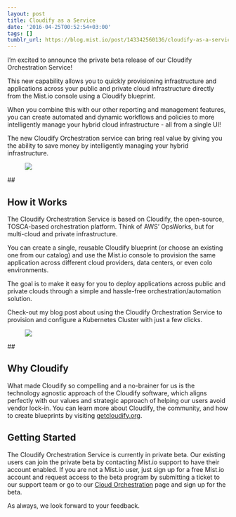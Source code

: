 ```yaml
---
layout: post
title: Cloudify as a Service
date: '2016-04-25T00:52:54+03:00'
tags: []
tumblr_url: https://blog.mist.io/post/143342560136/cloudify-as-a-service
---
```

I’m excited to announce the private beta release of our Cloudify Orchestration Service!

This new capability allows you to quickly provisioning infrastructure and applications across your public and private cloud infrastructure directly from the Mist.io console using a Cloudify blueprint.

When you combine this with our other reporting and management features, you can create automated and dynamic workflows and policies to more intelligently manage your hybrid cloud infrastructure - all from a single UI!

The new Cloudify Orchestration service can bring real value by giving you the ability to save money by intelligently managing your hybrid infrastructure.

<figure class="tmblr-full" data-orig-height="460" data-orig-width="1014"><img src="/images/tumblr-images/tumblr_inline_o65r84eWMm1rgqrs8_540.png" data-orig-height="460" data-orig-width="1014"></figure>
##   

## **How it Works**

The Cloudify Orchestration Service is based on Cloudify, the open-source, TOSCA-based orchestration platform. Think of AWS’ OpsWorks, but for multi-cloud and private infrastructure.

You can create a single, reusable Cloudify blueprint (or choose an existing one from our catalog) and use the Mist.io console to provision the same application across different cloud providers, data centers, or even colo environments.

The goal is to make it easy for you to deploy applications across public and private clouds through a simple and hassle-free orchestration/automation solution.

Check-out my blog post about using the Cloudify Orchestration Service to provision and configure a Kubernetes Cluster with just a few clicks.

<figure class="tmblr-full" data-orig-height="456" data-orig-width="946"><img src="/images/tumblr-images/tumblr_inline_o65rblqLov1rgqrs8_540.png" data-orig-height="456" data-orig-width="946"></figure>
##   

## **Why Cloudify**

What made Cloudify so compelling and a no-brainer for us is the technology agnostic approach of the Cloudify software, which aligns perfectly with our values and strategic approach of helping our users avoid vendor lock-in. You can learn more about Cloudify, the community, and how to create blueprints by visiting [getcloudify.org](http://getcloudify.org/).

## **Getting Started**

The Cloudify Orchestration Service is currently in private beta. Our existing users can join the private beta by contacting Mist.io support to have their account enabled. If you are not a Mist.io user, just sign up for a free Mist.io account and request access to the beta program by submitting a ticket to our support team or go to our [Cloud Orchestration](https://mist.io/orchestration) page and sign up for the beta.

As always, we look forward to your feedback.

